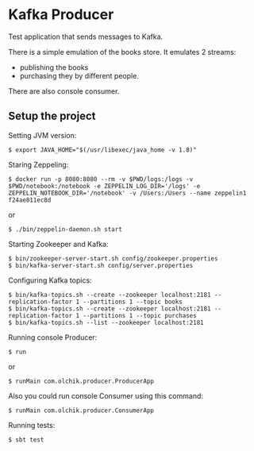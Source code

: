 Kafka Producer
==============

Test application that sends messages to Kafka.

There is a simple emulation of the books store.
It emulates 2 streams:
 * publishing the books
 * purchasing they by different people.
 
There are also console consumer.

Setup the project
-----------------

Setting JVM version:

    $ export JAVA_HOME="$(/usr/libexec/java_home -v 1.8)"

Staring Zeppeling:

    $ docker run -p 8080:8080 --rm -v $PWD/logs:/logs -v $PWD/notebook:/notebook -e ZEPPELIN_LOG_DIR='/logs' -e ZEPPELIN_NOTEBOOK_DIR='/notebook' -v /Users:/Users --name zeppelin1 f24ae811ec8d
or

    $ ./bin/zeppelin-daemon.sh start

Starting Zookeeper and Kafka:

    $ bin/zookeeper-server-start.sh config/zookeeper.properties
    $ bin/kafka-server-start.sh config/server.properties

Configuring Kafka topics:

    $ bin/kafka-topics.sh --create --zookeeper localhost:2181 --replication-factor 1 --partitions 1 --topic books
    $ bin/kafka-topics.sh --create --zookeeper localhost:2181 --replication-factor 1 --partitions 1 --topic purchases
    $ bin/kafka-topics.sh --list --zookeeper localhost:2181
    
Running console Producer:

    $ run
    
or
    
    $ runMain com.olchik.producer.ProducerApp

Also you could run console Consumer using this command:

    $ runMain com.olchik.producer.ConsumerApp

Running tests:

    $ sbt test